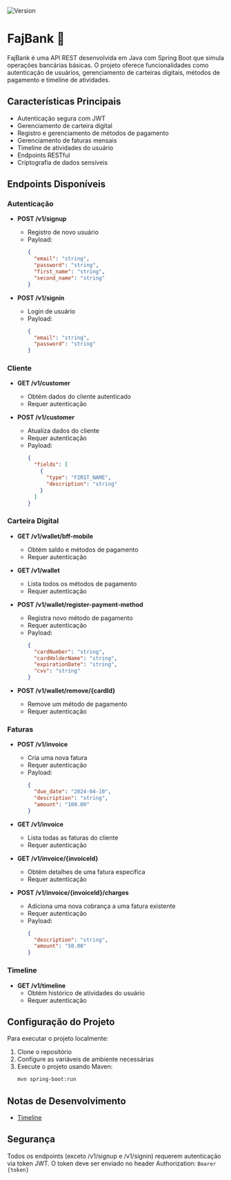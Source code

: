 ![Version](https://img.shields.io/badge/0.0.1-alpha)

# FajBank 🍎

FajBank é uma API REST desenvolvida em Java com Spring Boot que simula operações bancárias básicas. O projeto oferece funcionalidades como autenticação de usuários, gerenciamento de carteiras digitais, métodos de pagamento e timeline de atividades.

## Características Principais

- Autenticação segura com JWT
- Gerenciamento de carteira digital
- Registro e gerenciamento de métodos de pagamento
- Gerenciamento de faturas mensais
- Timeline de atividades do usuário
- Endpoints RESTful
- Criptografia de dados sensíveis

## Endpoints Disponíveis

### Autenticação

- **POST /v1/signup**
  - Registro de novo usuário
  - Payload:
    ```json
    {
      "email": "string",
      "password": "string",
      "first_name": "string",
      "second_name": "string"
    }
    ```

- **POST /v1/signin**
  - Login de usuário
  - Payload:
    ```json
    {
      "email": "string",
      "password": "string"
    }
    ```

### Cliente

- **GET /v1/customer**
  - Obtém dados do cliente autenticado
  - Requer autenticação

- **POST /v1/customer**
  - Atualiza dados do cliente
  - Requer autenticação
  - Payload:
    ```json
    {
      "fields": [
        {
          "type": "FIRST_NAME",
          "description": "string"
        }
      ]
    }
    ```

### Carteira Digital

- **GET /v1/wallet/bff-mobile**
  - Obtém saldo e métodos de pagamento
  - Requer autenticação

- **GET /v1/wallet**
  - Lista todos os métodos de pagamento
  - Requer autenticação

- **POST /v1/wallet/register-payment-method**
  - Registra novo método de pagamento
  - Requer autenticação
  - Payload:
    ```json
    {
      "cardNumber": "string",
      "cardHolderName": "string",
      "expirationDate": "string",
      "cvv": "string"
    }
    ```

- **POST /v1/wallet/remove/{cardId}**
  - Remove um método de pagamento
  - Requer autenticação

### Faturas

- **POST /v1/invoice**
  - Cria uma nova fatura
  - Requer autenticação
  - Payload:
    ```json
    {
      "due_date": "2024-04-10",
      "description": "string",
      "amount": "100.00"
    }
    ```

- **GET /v1/invoice**
  - Lista todas as faturas do cliente
  - Requer autenticação

- **GET /v1/invoice/{invoiceId}**
  - Obtém detalhes de uma fatura específica
  - Requer autenticação

- **POST /v1/invoice/{invoiceId}/charges**
  - Adiciona uma nova cobrança a uma fatura existente
  - Requer autenticação
  - Payload:
    ```json
    {
      "description": "string",
      "amount": "50.00"
    }
    ```

### Timeline

- **GET /v1/timeline**
  - Obtém histórico de atividades do usuário
  - Requer autenticação

## Configuração do Projeto

Para executar o projeto localmente:

1. Clone o repositório
2. Configure as variáveis de ambiente necessárias
3. Execute o projeto usando Maven:
   ```bash
   mvn spring-boot:run
   ```

## Notas de Desenvolvimento

- [Timeline](doc/timeline-doc.md)

## Segurança

Todos os endpoints (exceto /v1/signup e /v1/signin) requerem autenticação via token JWT.
O token deve ser enviado no header Authorization: `Bearer {token}`
